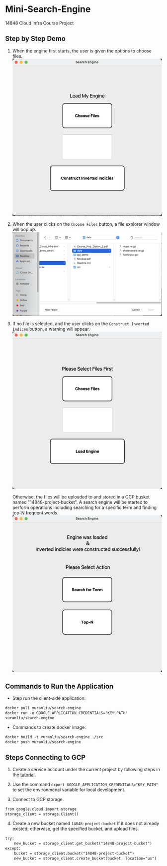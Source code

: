 # Mini-Search-Engine
14848 Cloud Infra Course Project


## Step by Step Demo
1. When the engine first starts, the user is given the options to choose files. 
![alt text](gui_demo/homepage.png?raw=true "homepage")


2. When the user clicks on the `Choose Files` button, a file explorer window will pop up. 
    ![alt text](gui_demo/file_explorer_window.png?raw=true "file_explorer_window")

3. If no file is selected, and the user clicks on the `Construct Inverted Indices` button, a warning will appear.
    ![alt text](gui_demo/no_file_selected.png?raw=true "no_file_selected")
    
    Otherwise, the files will be uploaded to and stored in a GCP busket named "14848-project-bucket". A search engine will be started to perform operations including searching for a specific term and finding top-N frequent words.
    ![alt text](gui_demo/engine_loaded.png?raw=true "engine_loaded")


## Commands to Run the Application
- Step run the client-side application: 
```
docker pull xuranliu/search-engine
docker run -e GOOGLE_APPLICATION_CREDENTIALS="KEY_PATH" xuranliu/search-engine
```

- Commands to create docker image:
```
docker build -t xuranliu/search-engine ./src
docker push xuranliu/search-engine
```


## Steps Connecting to GCP
1. Create a service account under the current project by following steps in the [tutorial](https://cloud.google.com/docs/authentication/getting-started#creating_a_service_account).

2. Use the command ``export GOOGLE_APPLICATION_CREDENTIALS="KEY_PATH"`` to set the  environmenal variable for local development.

3. Connect to GCP storage.
```
from google.cloud import storage  
storage_client = storage.Client()
```

4. Create a new bucket named `14848-project-bucket` if it does not already existed; otherwise, get the specified bucket, and upload files.
```
try: 
    new_bucket = storage_client.get_bucket("14848-project-bucket")
except:
    bucket = storage_client.bucket("14848-project-bucket")
    new_bucket = storage_client.create_bucket(bucket, location="us")
```

